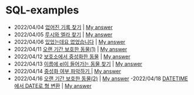 # SQL-examples
- 2022/04/04 [없어진 기록 찾기](https://programmers.co.kr/learn/courses/30/lessons/59042) | [My answer](https://github.com/leehyeonjin99/SQL-examples/blob/main/%EC%97%86%EC%96%B4%EC%A7%84%20%EA%B8%B0%EB%A1%9D%20%EC%B0%BE%EA%B8%B0.sql)
- 2022/04/05 [루시와 엘라 찾기](https://programmers.co.kr/learn/courses/30/lessons/59046) | [My answer](https://github.com/leehyeonjin99/SQL-examples/blob/main/%EB%A3%A8%EC%8B%9C%EC%99%80%20%EC%97%98%EB%9D%BC%20%EC%B0%BE%EA%B8%B0.sql)
- 2022/04/06 [있었는데요 없었습니다](https://programmers.co.kr/learn/courses/30/lessons/59043) | [My answer](https://github.com/leehyeonjin99/SQL-examples/blob/main/%EC%9E%88%EC%97%88%EB%8A%94%EB%8D%B0%EC%9A%94%20%EC%97%86%EC%97%88%EC%8A%B5%EB%8B%88%EB%8B%A4.sql)
- 2022/04/11 [오랜 기간 보호한 동물(1)](https://programmers.co.kr/learn/courses/30/lessons/59044) | [My answer](https://github.com/leehyeonjin99/SQL-examples/blob/main/%EC%98%A4%EB%9E%9C%20%EA%B8%B0%EA%B0%84%20%EB%B3%B4%ED%98%B8%ED%95%9C%20%EB%8F%99%EB%AC%BC(1).sql)
- 2022/04/12 [보호소에서 중성화한 동물](https://programmers.co.kr/learn/courses/30/lessons/59045) | [My answer](https://github.com/leehyeonjin99/SQL-examples/blob/main/%EB%B3%B4%ED%98%B8%EC%86%8C%EC%97%90%EC%84%9C%20%EC%A4%91%EC%84%B1%ED%99%94%ED%95%9C%20%EB%8F%99%EB%AC%BC.sql)
- 2022/04/13 [이름에 el이 들어가는 동물 찾기](https://programmers.co.kr/learn/courses/30/lessons/59047) | [My answer](https://github.com/leehyeonjin99/SQL-examples/blob/main/%EC%9D%B4%EB%A6%84%EC%97%90%20el%EC%9D%B4%20%EB%93%A4%EC%96%B4%EA%B0%80%EB%8A%94%20%EB%8F%99%EB%AC%BC%20%EC%B0%BE%EA%B8%B0.sql)
- 2022/04/14 [중성화 여부 파악하기
](https://programmers.co.kr/learn/courses/30/lessons/59409) | [My answer](https://github.com/leehyeonjin99/SQL-examples/blob/main/%EC%A4%91%EC%84%B1%ED%99%94%20%EC%97%AC%EB%B6%80%20%ED%8C%8C%EC%95%85%ED%95%98%EA%B8%B0.sql)
- 2022/04/16 [오랜 기간 보호한 동물(2)](https://programmers.co.kr/learn/courses/30/lessons/59411) | [My answer](https://github.com/leehyeonjin99/SQL-examples/blob/main/오랜%20기간%20보호한%20동물(2).sql)
-2022/04/18 [DATETIME에서 DATE로 형 변환](https://programmers.co.kr/learn/courses/30/lessons/59414) | [My answer](https://github.com/leehyeonjin99/SQL-examples/blob/main/DATETIME에서%20DATE로%20형%20변환.md)
